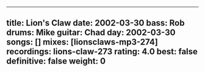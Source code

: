 
---
title: Lion's Claw
date: 2002-03-30
bass:	Rob
drums:	Mike
guitar:	Chad
day: 2002-03-30
songs: []
mixes: [lionsclaws-mp3-274]
recordings: lions-claw-273
rating: 4.0
best: false
definitive: false
weight: 0
---
